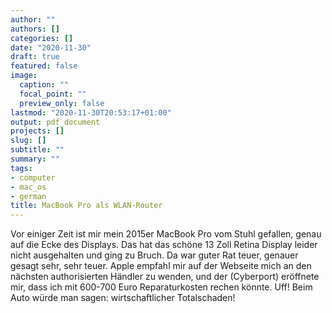 ```yaml
---
author: ""
authors: []
categories: []
date: "2020-11-30"
draft: true
featured: false
image:
  caption: ""
  focal_point: ""
  preview_only: false
lastmod: "2020-11-30T20:53:17+01:00"
output: pdf_document
projects: []
slug: []
subtitle: ""
summary: ""
tags:
- computer
- mac_os
- german
title: MacBook Pro als WLAN-Router
---
```

Vor einiger Zeit ist mir mein 2015er MacBook Pro vom Stuhl gefallen, genau auf die Ecke des Displays. Das hat das schöne 13 Zoll Retina Display leider nicht ausgehalten und ging zu Bruch. Da war guter Rat teuer, genauer gesagt sehr, sehr teuer. Apple empfahl mir auf der Webseite mich an den nächsten authorisierten Händler zu wenden, und der (Cyberport) eröffnete mir, dass ich mit 600-700 Euro Reparaturkosten rechen könnte. Uff! Beim Auto würde man sagen: wirtschaftlicher Totalschaden!

